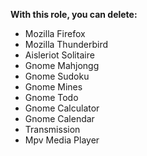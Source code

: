 **With this role, you can delete:**    
- Mozilla Firefox 
- Mozilla Thunderbird 
- Aisleriot Solitaire 
- Gnome Mahjongg 
- Gnome Sudoku 
- Gnome Mines 
- Gnome Todo 
- Gnome Calculator 
- Gnome Calendar 
- Transmission  
- Mpv Media Player 